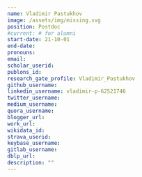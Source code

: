 ```yaml
---
name: Vladimir Pastukhov
image: /assets/img/missing.svg
position: Postdoc
#current: # for alumni
start-date: 21-10-01
end-date:  
pronouns: 
email: 
scholar_userid: 
publons_id:
research_gate_profile: Vladimir_Pastukhov
github_username:
linkedin_username: vladimir-p-62521746
twitter_username: 
medium_username: 
quora_username: 
blogger_url: 
work_url: 
wikidata_id: 
strava_userid: 
keybase_username:
gitlab_username: 
dblp_url:
description: ""
---
```

